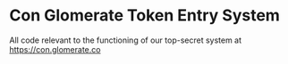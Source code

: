 # Con Glomerate Token Entry System
All code relevant to the functioning of our top-secret system at https://con.glomerate.co

